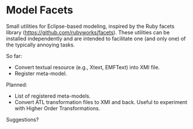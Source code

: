 Model Facets
============

Small utilities for Eclipse-based modeling, inspired by the Ruby facets library (https://github.com/rubyworks/facets).
These utilities can be installed independently and are intended to facilitate one (and only one) of the typically
annoying tasks.

So far:
 * Convert textual resource (e.g., Xtext, EMFText) into XMI file.
 * Register meta-model. 

Planned:
 * List of registered meta-models.
 * Convert ATL transformation files to XMI and back. Useful to experiment with Higher Order Transformations.

Suggestions?
 

